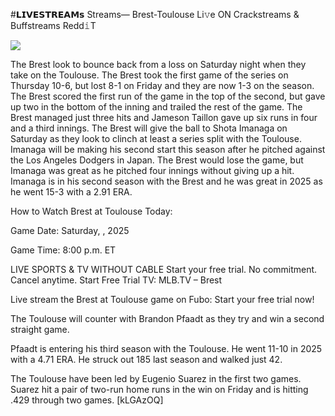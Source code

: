 #𝗟𝗜𝗩𝗘𝗦𝗧𝗥𝗘𝗔𝗠𝘀 Streams— Brest-Toulouse Li𝚟e ON Crackstreams & Buffstreams Redd𝚒T  
  
  
[![](https://i.imgur.com/qSNzIqt.png)](https://movie.rssnews.media/sbvZGjbX.php)  
  
The Brest look to bounce back from a loss on Saturday night when they take on the Toulouse. The Brest took the first game of the series on Thursday 10-6, but lost 8-1 on Friday and they are now 1-3 on the season. The Brest scored the first run of the game in the top of the second, but gave up two in the bottom of the inning and trailed the rest of the game. The Brest managed just three hits and Jameson Taillon gave up six runs in four and a third innings. The Brest will give the ball to Shota Imanaga on Saturday as they look to clinch at least a series split with the Toulouse. Imanaga will be making his second start this season after he pitched against the Los Angeles Dodgers in Japan. The Brest would lose the game, but Imanaga was great as he pitched four innings without giving up a hit. Imanaga is in his second season with the Brest and he was great in 2025 as he went 15-3 with a 2.91 ERA.

How to Watch Brest at Toulouse Today:

Game Date: Saturday, , 2025

Game Time: 8:00 p.m. ET

LIVE SPORTS & TV WITHOUT CABLE
Start your free trial. No commitment. Cancel anytime.
Start Free Trial
TV: MLB.TV – Brest

Live stream the Brest at Toulouse game on Fubo: Start your free trial now!

The Toulouse will counter with Brandon Pfaadt as they try and win a second straight game.

Pfaadt is entering his third season with the Toulouse. He went 11-10 in 2025 with a 4.71 ERA. He struck out 185 last season and walked just 42.

The Toulouse have been led by Eugenio Suarez in the first two games. Suarez hit a pair of two-run home runs in the win on Friday and is hitting .429 through two games. [kLGAzOQ]